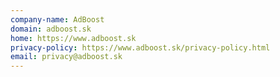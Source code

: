 ```yaml
---
company-name: AdBoost
domain: adboost.sk
home: https://www.adboost.sk
privacy-policy: https://www.adboost.sk/privacy-policy.html
email: privacy@adboost.sk
---
```




